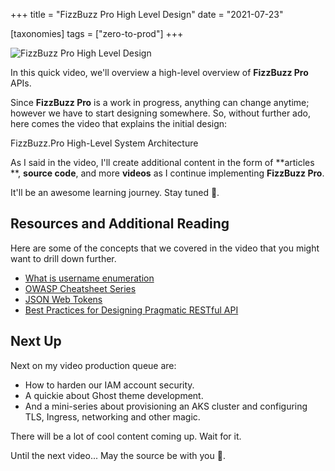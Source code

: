 +++
title = "FizzBuzz Pro High Level Design"
date = "2021-07-23"

[taxonomies]
tags = ["zero-to-prod"]
+++

![FizzBuzz Pro High Level Design](/zerotohero-dev/content/images/size/w1200/2024/03/blueprint.png)

In this quick video, we'll overview a high-level overview of **FizzBuzz Pro**
APIs.

Since **FizzBuzz Pro** is a work in progress, anything can change anytime;
however we have to start designing somewhere. So, without further ado, here
comes the video that explains the initial design:

FizzBuzz.Pro High-Level System Architecture

As I said in the video, I'll create additional content in the form of **articles
**, **source code**, and more **videos** as I continue implementing **FizzBuzz
Pro**.

It'll be an awesome learning journey. Stay tuned 🎵.

Resources and Additional Reading
--------------------------------

Here are some of the concepts that we covered in the video that you might want
to drill down further.

* [What is username enumeration](https://www.virtuesecurity.com/kb/username-enumeration/)
* [OWASP Cheatsheet Series](https://cheatsheetseries.owasp.org/index.html)
* [JSON Web Tokens](https://jwt.io/)
* [Best Practices for Designing Pragmatic RESTful API](https://www.vinaysahni.com/best-practices-for-a-pragmatic-restful-api)

Next Up
-------

Next on my video production queue are:

* How to harden our IAM account security.
* A quickie about Ghost theme development.
* And a mini-series about provisioning an AKS cluster and configuring TLS,
  Ingress, networking and other magic.

There will be a lot of cool content coming up. Wait for it.

Until the next video... May the source be with you 🦄.
